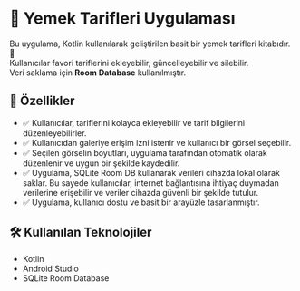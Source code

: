 # 🍲 Yemek Tarifleri Uygulaması

Bu uygulama, Kotlin kullanılarak geliştirilen basit bir yemek tarifleri kitabıdır. 📱  
Kullanıcılar favori tariflerini ekleyebilir, güncelleyebilir ve silebilir.  
Veri saklama için **Room Database** kullanılmıştır.

## 🚀 Özellikler
- ✅ Kullanıcılar, tariflerini kolayca ekleyebilir ve tarif bilgilerini düzenleyebilirler.
- ✅ Kullanıcıdan galeriye erişim izni istenir ve kullanıcı bir görsel seçebilir.
- ✅ Seçilen görselin boyutları, uygulama tarafından otomatik olarak düzenlenir ve uygun bir şekilde kaydedilir.
- ✅ Uygulama, SQLite Room DB kullanarak verileri cihazda lokal olarak saklar. Bu sayede kullanıcılar, internet bağlantısına ihtiyaç duymadan verilerine erişebilir ve veriler cihazda güvenli bir şekilde tutulur.
- ✅ Uygulama, kullanıcı dostu ve basit bir arayüzle tasarlanmıştır.

## 🛠️ Kullanılan Teknolojiler
- Kotlin
- Android Studio
- SQLite Room Database
